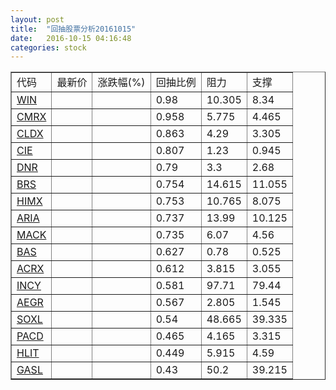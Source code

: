 ```yaml
---
layout: post
title:  "回抽股票分析20161015"
date:   2016-10-15 04:16:48
categories: stock
---
```

<script type="text/javascript">
var stockList = []
stockList.push('gb_win');
stockList.push('gb_cmrx');
stockList.push('gb_cldx');
stockList.push('gb_cie');
stockList.push('gb_dnr');
stockList.push('gb_brs');
stockList.push('gb_himx');
stockList.push('gb_aria');
stockList.push('gb_mack');
stockList.push('gb_bas');
stockList.push('gb_acrx');
stockList.push('gb_incy');
stockList.push('gb_aegr');
stockList.push('gb_soxl');
stockList.push('gb_pacd');
stockList.push('gb_hlit');
stockList.push('gb_gasl');
</script>
<table border="1">
 <tr>
 <td>代码</td>
 <td>最新价</td>
 <td>涨跌幅(%)</td>
 <td>回抽比例</td>
 <td>阻力</td>
 <td>支撑</td>
</tr>
  <tr id="win">
  <td><a href="http://stock.finance.sina.com.cn/usstock/quotes/WIN.html" target="_blank">WIN</a></td><td></td><td></td><td>0.98</td><td>10.305</td><td>8.34</td></tr>
  <tr id="cmrx">
  <td><a href="http://stock.finance.sina.com.cn/usstock/quotes/CMRX.html" target="_blank">CMRX</a></td><td></td><td></td><td>0.958</td><td>5.775</td><td>4.465</td></tr>
  <tr id="cldx">
  <td><a href="http://stock.finance.sina.com.cn/usstock/quotes/CLDX.html" target="_blank">CLDX</a></td><td></td><td></td><td>0.863</td><td>4.29</td><td>3.305</td></tr>
  <tr id="cie">
  <td><a href="http://stock.finance.sina.com.cn/usstock/quotes/CIE.html" target="_blank">CIE</a></td><td></td><td></td><td>0.807</td><td>1.23</td><td>0.945</td></tr>
  <tr id="dnr">
  <td><a href="http://stock.finance.sina.com.cn/usstock/quotes/DNR.html" target="_blank">DNR</a></td><td></td><td></td><td>0.79</td><td>3.3</td><td>2.68</td></tr>
  <tr id="brs">
  <td><a href="http://stock.finance.sina.com.cn/usstock/quotes/BRS.html" target="_blank">BRS</a></td><td></td><td></td><td>0.754</td><td>14.615</td><td>11.055</td></tr>
  <tr id="himx">
  <td><a href="http://stock.finance.sina.com.cn/usstock/quotes/HIMX.html" target="_blank">HIMX</a></td><td></td><td></td><td>0.753</td><td>10.765</td><td>8.075</td></tr>
  <tr id="aria">
  <td><a href="http://stock.finance.sina.com.cn/usstock/quotes/ARIA.html" target="_blank">ARIA</a></td><td></td><td></td><td>0.737</td><td>13.99</td><td>10.125</td></tr>
  <tr id="mack">
  <td><a href="http://stock.finance.sina.com.cn/usstock/quotes/MACK.html" target="_blank">MACK</a></td><td></td><td></td><td>0.735</td><td>6.07</td><td>4.56</td></tr>
  <tr id="bas">
  <td><a href="http://stock.finance.sina.com.cn/usstock/quotes/BAS.html" target="_blank">BAS</a></td><td></td><td></td><td>0.627</td><td>0.78</td><td>0.525</td></tr>
  <tr id="acrx">
  <td><a href="http://stock.finance.sina.com.cn/usstock/quotes/ACRX.html" target="_blank">ACRX</a></td><td></td><td></td><td>0.612</td><td>3.815</td><td>3.055</td></tr>
  <tr id="incy">
  <td><a href="http://stock.finance.sina.com.cn/usstock/quotes/INCY.html" target="_blank">INCY</a></td><td></td><td></td><td>0.581</td><td>97.71</td><td>79.44</td></tr>
  <tr id="aegr">
  <td><a href="http://stock.finance.sina.com.cn/usstock/quotes/AEGR.html" target="_blank">AEGR</a></td><td></td><td></td><td>0.567</td><td>2.805</td><td>1.545</td></tr>
  <tr id="soxl">
  <td><a href="http://stock.finance.sina.com.cn/usstock/quotes/SOXL.html" target="_blank">SOXL</a></td><td></td><td></td><td>0.54</td><td>48.665</td><td>39.335</td></tr>
  <tr id="pacd">
  <td><a href="http://stock.finance.sina.com.cn/usstock/quotes/PACD.html" target="_blank">PACD</a></td><td></td><td></td><td>0.465</td><td>4.165</td><td>3.315</td></tr>
  <tr id="hlit">
  <td><a href="http://stock.finance.sina.com.cn/usstock/quotes/HLIT.html" target="_blank">HLIT</a></td><td></td><td></td><td>0.449</td><td>5.915</td><td>4.59</td></tr>
  <tr id="gasl">
  <td><a href="http://stock.finance.sina.com.cn/usstock/quotes/GASL.html" target="_blank">GASL</a></td><td></td><td></td><td>0.43</td><td>50.2</td><td>39.215</td></tr>
</table>
